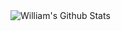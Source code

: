 <img align="left" alt="William's Github Stats" src="https://github-readme-stats.vercel.app/api?username=rishisingh-dev&show_icons=true&hide_border=true" />
